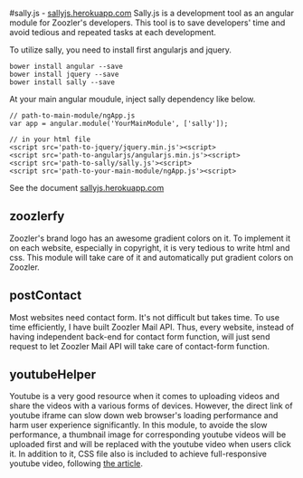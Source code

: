 #sally.js - [sallyjs.herokuapp.com](http://sallyjs.herokuapp.com/)
Sally.js is a development tool as an angular module for Zoozler's developers. This tool is to save developers' time and avoid tedious and repeated tasks at each development.

To utilize sally, you need to install first angularjs and jquery.
```
bower install angular --save
bower install jquery --save
bower install sally --save
```
At your main angular moudule, inject sally dependency like below.
```
// path-to-main-module/ngApp.js
var app = angular.module('YourMainModule', ['sally']);

// in your html file
<script src='path-to-jquery/jquery.min.js'><script>
<script src='path-to-angularjs/angularjs.min.js'><script>
<script src='path-to-sally/sally.js'><script>
<script src='path-to-your-main-module/ngApp.js'><script>
```
See the document [sallyjs.herokuapp.com](http://sallyjs.herokuapp.com/)
 
 
## zoozlerfy
Zoozler's brand logo has an awesome gradient colors on it. To implement it on each website, especially in copyright, it is very tedious to write html and css. This module will take care of it and automatically put gradient colors on Zoozler.

## postContact
Most websites need contact form. It's not difficult but takes time. To use time efficiently, I have built Zoozler Mail API. Thus, every website, instead of having independent back-end for contact form function, will just send request to let Zoozler Mail API will take care of contact-form function. 

## youtubeHelper
Youtube is a very good resource when it comes to uploading videos and share the videos with a various forms of devices. However, the direct link of youtube iframe can slow down web browser's loading performance and harm user experience significantly. In this module, to avoide the slow performance, a thumbnail image for corresponding youtube videos will be uploaded first and will be replaced with the youtube video when users click it. In addition to it, CSS file also is included to achieve full-responsive youtube video, following [the article](https://coolestguidesontheplanet.com/videodrome/youtube/).
